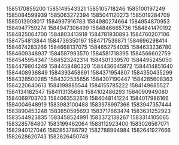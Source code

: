 1585170859200
1585149543321
1585105718246
1585100197249
1585084599939
1585063272394
1585041120273
1585019284709
1585013908017
1584997916783
1584980274664
1584954870953
1584947759274
1584947306499
1584846665736
1584841470192
1584825064700
1584803413918
1584781930893
1584760207106
1584754813844
1584739350197
1584717539871
1584696298414
1584674283266
1584668137075
1584652754035
1584633236780
1584609348937
1584587993570
1584581718395
1584566602759
1584545954347
1584523242314
1584501339570
1584495245050
1584479804249
1584458480320
1584436645972
1584414851640
1584408936849
1584393458691
1584371954807
1584350435299
1584328500285
1584322535856
1584307190447
1584285608363
1584220640613
1584198885544
1584155785222
1584149685527
1584134182547
1584113135689
1584102486293
1584090949080
1584069703703
1584063532616
1584048141224
1584017986166
1584004648919
1583983100488
1583976997366
1583947357444
1583890453248
1583850595693
1583717663474
1583631252923
1583544923835
1583458524991
1583372138267
1583314105065
1583285764807
1583199462064
1583112923400
1583026567071
1582940127046
1582853786792
1582788994984
1582641927666
1582628620743
1582626450749


